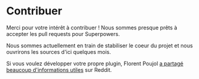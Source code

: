 # Contribuer

Merci pour votre intérêt à contribuer ! Nous sommes presque prêts à accepter les pull requests pour Superpowers.

Nous sommes actuellement en train de stabiliser le coeur du projet et nous ouvrirons les sources d'ici quelques mois.

Si vous voulez développer votre propre plugin, Florent Poujol [a partagé beaucoup d'informations utiles](https://www.reddit.com/r/superpowers/comments/38x7lr/plugins_knowledge_dump/) sur Reddit.